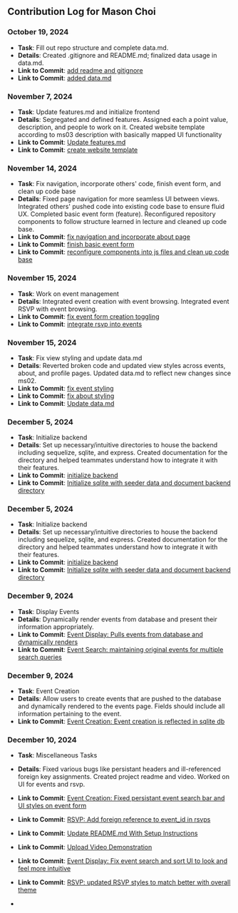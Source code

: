 ## Contribution Log for Mason Choi

### October 19, 2024
- **Task**: Fill out repo structure and complete data.md.
- **Details**: Created .gitignore and README.md; finalized data usage in data.md.
- **Link to Commit**: [add readme and gitignore](https://github.com/sophiatangg/CS326Team26/commit/da5616c0a0b835dca6f0ebba3a015b56a0294b54)
- **Link to Commit**: [added data.md](https://github.com/sophiatangg/CS326Team26/commit/3e5cb94c2a28b0bd380c473130ec0672f4eb2a2a)

### November 7, 2024
- **Task**: Update features.md and initialize frontend
- **Details**: Segregated and defined features. Assigned each a point value, description, and people to work on it. Created website template according to ms03 description with basically mapped UI functionality
- **Link to Commit**: [Update features.md](https://github.com/sophiatangg/CS326Team26/commit/9393fe241b357fbc4216c9e073e84f1e507adb20)
- **Link to Commit**: [create website template](https://github.com/sophiatangg/CS326Team26/commit/e1f57da88fcb94bdaf391ff0ea9a5d820a111578)

### November 14, 2024
- **Task**: Fix navigation, incorporate others' code, finish event form, and clean up code base
- **Details**: Fixed page navigation for more seamless UI between views. Integrated others' pushed code into existing code base to ensure fluid UX. Completed basic event form (feature). Reconfigured repository components to follow structure learned in lecture and cleaned up code base.
- **Link to Commit**: [fix navigation and incorporate about page](https://github.com/sophiatangg/CS326Team26/commit/00a3f9fad0b337aed666becd99ef7bbd560f11db)
- **Link to Commit**: [finish basic event form](https://github.com/sophiatangg/CS326Team26/commit/c8bcc650ed8fb6093a5dfa11c27cc88cedd6c50d)
- **Link to Commit**: [reconfigure components into js files and clean up code base](https://github.com/sophiatangg/CS326Team26/commit/a265a8e2e251b29a652ece441ce675d3185dd42a)

### November 15, 2024
- **Task**: Work on event management
- **Details**: Integrated event creation with event browsing. Integrated event RSVP with event browsing.
- **Link to Commit**: [fix event form creation toggling](https://github.com/sophiatangg/CS326Team26/commit/83d8eeed9b4909d30f77b7eade7838c77a13069f)
- **Link to Commit**: [integrate rsvp into events](https://github.com/sophiatangg/CS326Team26/commit/c1e70f272125ca8cf9aa4a7689df59c77bf9b3fc)

### November 15, 2024
- **Task**: Fix view styling and update data.md
- **Details**: Reverted broken code and updated view styles across events, about, and profile pages. Updated data.md to reflect new changes since ms02.
- **Link to Commit**: [fix event styling](https://github.com/sophiatangg/CS326Team26/commit/bf159aef5a3ec938a244a86327cd6ea099db8a1e)
- **Link to Commit**: [fix about styling](https://github.com/sophiatangg/CS326Team26/commit/1085d2cca68d7dfe8ea839c3d7bf2d6b554a4fa6)
- **Link to Commit**: [Update data.md](https://github.com/sophiatangg/CS326Team26/commit/5247bc1bd8a11b97f86bed553f6c0af29fc9414e)

### December 5, 2024
- **Task**: Initialize backend
- **Details**: Set up necessary/intuitive directories to house the backend including sequelize, sqlite, and express. Created documentation for the directory and helped teammates understand how to integrate it with their features.
- **Link to Commit**: [initialize backend](https://github.com/sophiatangg/CS326Team26/commit/659680067a5111a371faccf43b6cc12770e281a6)
- **Link to Commit**: [Initialize sqlite with seeder data and document backend directory
](https://github.com/sophiatangg/CS326Team26/commit/06f272e6e94e1c837f25b96b952cca60b5b305c4)

### December 5, 2024
- **Task**: Initialize backend
- **Details**: Set up necessary/intuitive directories to house the backend including sequelize, sqlite, and express. Created documentation for the directory and helped teammates understand how to integrate it with their features.
- **Link to Commit**: [initialize backend](https://github.com/sophiatangg/CS326Team26/commit/659680067a5111a371faccf43b6cc12770e281a6)
- **Link to Commit**: [Initialize sqlite with seeder data and document backend directory
](https://github.com/sophiatangg/CS326Team26/commit/06f272e6e94e1c837f25b96b952cca60b5b305c4)

### December 9, 2024
- **Task**: Display Events
- **Details**: Dynamically render events from database and present their information appropriately.
- **Link to Commit**: [Event Display: Pulls events from database and dynamically renders
](https://github.com/sophiatangg/CS326Team26/commit/19403ce2487bb5e9d1cb96cf1adf86ed2eb49bd0)
- **Link to Commit**: [Event Search: maintaining original events for multiple search queries
](https://github.com/sophiatangg/CS326Team26/commit/515ac9e2704008b012f72717c2100fb0ff4d04ca)

### December 9, 2024
- **Task**: Event Creation
- **Details**: Allow users to create events that are pushed to the database and dynamically rendered to the events page. Fields should include all information pertaining to the event.
- **Link to Commit**: [Event Creation: Event creation is reflected in sqlite db
](https://github.com/sophiatangg/CS326Team26/commit/b55cf3c72354bc0b8ee386bdd761bbd053856a28)

### December 10, 2024
- **Task**: Miscellaneous Tasks
- **Details**: Fixed various bugs like persistant headers and ill-referenced foreign key assignments. Created project readme and video. Worked on UI for events and rsvp.
- **Link to Commit**: [Event Creation: Fixed persistant event search bar and UI styles on event form
](https://github.com/sophiatangg/CS326Team26/commit/ad1369176775c9eb033f7d71ddc038307ef973d1)
- **Link to Commit**: [RSVP: Add foreign reference to event_id in rsvps
](https://github.com/sophiatangg/CS326Team26/commit/23c822c2f0071435b4ecff957207f6359ca0178c)
- **Link to Commit**: [Update README.md With Setup Instructions
](https://github.com/sophiatangg/CS326Team26/commit/b25cb6acbd6045932f0022d85fd9e4a3f5e10d60)
- **Link to Commit**: [Upload Video Demonstration
](https://github.com/sophiatangg/CS326Team26/commit/31aa82e3e9436e1760ec411c263f6b6cbf5c00ba)
- **Link to Commit**: [Event Display: Fix event search and sort UI to look and feel more intuitive
](https://github.com/sophiatangg/CS326Team26/commit/24fdfd2bcae35f2f2bc0f9160375545a3ca1942e)
- **Link to Commit**: [RSVP: updated RSVP styles to match better with overall theme
](https://github.com/sophiatangg/CS326Team26/commit/6ab3963abef356e977b92b9aa5e477782f1aa636)

- 
